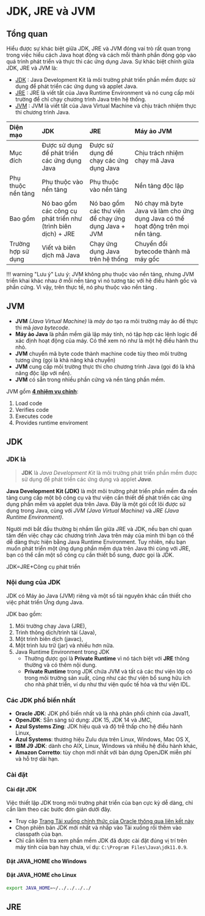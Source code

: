 # JDK, JRE và JVM

## Tổng quan

Hiểu được sự khác biệt giữa JDK, JRE và JVM đóng vai trò rất quan trọng trong việc hiểu cách Java hoạt động và cách mỗi thành phần đóng góp vào quá trình phát triển và thực thi các ứng dụng Java. Sự khác biệt chính giữa JDK, JRE và JVM là:

- [JDK](https://www.geeksforgeeks.org/jdk-in-java/) : Java Development Kit là môi trường phát triển phần mềm được sử dụng để phát triển các ứng dụng và applet Java.
- [JRE](https://www.geeksforgeeks.org/jre-in-java/) : JRE là viết tắt của Java Runtime Environment  và nó cung cấp môi trường để chỉ chạy chương trình Java trên hệ thống.
- [JVM](https://www.geeksforgeeks.org/jvm-works-jvm-architecture/) : JVM là viết tắt của Java Virtual Machine và chịu trách nhiệm thực thi chương trình Java.

| Diện mạo           | JDK                                                           | JRE                                                 | Máy ảo JVM                                                                        |
| :----------------- | :------------------------------------------------------------ | :-------------------------------------------------- | :-------------------------------------------------------------------------------- |
| Mục đích           | Được sử dụng để phát triển các ứng dụng Java                  | Được sử dụng để chạy các ứng dụng Java              | Chịu trách nhiệm chạy mã Java                                                     |
| Phụ thuộc nền tảng | Phụ thuộc vào nền tảng                                        | Phụ thuộc vào nền tảng                              | Nền tảng độc lập                                                                  |
| Bao gồm            | Nó bao gồm các công cụ phát triển như (trình biên dịch) + JRE | Nó bao gồm các thư viện để chạy ứng dụng Java + JVM | Nó chạy mã byte Java và làm cho ứng dụng Java có thể hoạt động trên mọi nền tảng. |
| Trường hợp sử dụng | Viết và biên dịch mã Java                                     | Chạy ứng dụng Java trên hệ thống                    | Chuyển đổi bytecode thành mã máy gốc                                              |

!!! warning "Lưu ý"
    Lưu ý: JVM không phụ thuộc vào nền tảng, nhưng JVM triển khai khác nhau ở mỗi nền tảng vì nó tương tác với hệ điều hành gốc và phần cứng. Vì vậy, trên thực tế, nó phụ thuộc vào nền tảng .

## JVM

- __JVM__ _(Java Virtual Machine)_ là _máy ảo_ tạo ra môi trường máy ảo để thực thi mã _java bytecode_.
- __Máy ảo Java__ là phần mềm giả lập máy tính, nó tập hợp các lệnh logic để xác định hoạt động của máy. Có thể xem nó như là một hệ điều hành thu nhỏ.
- __JVM__ chuyển mã byte code thành machine code tùy theo môi trường tương ứng (gọi là khả năng khả chuyển)
- __JVM__ cung cấp môi trường thực thi cho chương trình Java (gọi đó là khả năng độc lập với nền).
- __JVM__ có sẵn trong nhiều phần cứng và nền tảng phần mềm.

JVM gồm <u>__4 nhiệm vụ chính__</u>:

1. Load code
1. Verifies code
1. Executes code
1. Provides runtime enviroment

## JDK

### JDK là

> __JDK__ là _Java Development Kit_ là môi trường phát triển phần mềm được sử dụng để phát triển các ứng dụng và applet ___Java___.

__Java Development Kit (JDK)__ là một môi trường phát triển phần mềm đa nền tảng cung cấp một bộ công cụ và thư viện cần thiết để phát triển các ứng dụng phần mềm và applet dựa trên Java. Đây là một gói cốt lõi được sử dụng trong Java, cùng với _JVM (Java Virtual Machine)_ và _JRE (Java Runtime Environment)_. 

Người mới bắt đầu thường bị nhầm lẫn giữa JRE và JDK, nếu bạn chỉ quan tâm đến việc chạy các chương trình Java trên máy của mình thì bạn có thể dễ dàng thực hiện bằng Java Runtime Environment. Tuy nhiên, nếu bạn muốn phát triển một ứng dụng phần mềm dựa trên Java thì cùng với JRE, bạn có thể cần một số công cụ cần thiết bổ sung, được gọi là JDK.

JDK=JRE+Công cụ phát triển

### Nội dung của JDK

JDK có Máy ảo Java (JVM) riêng và một số tài nguyên khác cần thiết cho việc phát triển Ứng dụng Java. 

JDK bao gồm:

1. Môi trường chạy Java (JRE),
1. Trình thông dịch/trình tải (Java),
1. Một trình biên dịch (javac),
1. Một trình lưu trữ (jar) và nhiều hơn nữa.
1. Java Runtime Environment trong JDK
    - Thường được gọi là __Private Runtime__ vì nó tách biệt với __JRE__ thông thường và có thêm nội dung.
    - __Private Runtime__ trong JDK chứa JVM và tất cả các thư viện lớp có trong môi trường sản xuất, cũng như các thư viện bổ sung hữu ích cho nhà phát triển, ví dụ như thư viện quốc tế hóa và thư viện IDL.

### Các JDK phổ biến nhất

- __Oracle JDK__: JDK phổ biến nhất và là nhà phân phối chính của Java11,
- __OpenJDK__: Sẵn sàng sử dụng: JDK 15, JDK 14 và JMC,
- __Azul Systems Zing__: JDK hiệu quả và độ trễ thấp cho hệ điều hành Linux,
- __Azul Systems__: thương hiệu Zulu dựa trên Linux, Windows, Mac OS X,
- __IBM J9 JDK__: dành cho AIX, Linux, Windows và nhiều hệ điều hành khác,
- __Amazon Corretto__: tùy chọn mới nhất với bản dựng OpenJDK miễn phí và hỗ trợ dài hạn.

### Cài đặt

#### Cài đặt JDK

Việc thiết lập JDK trong môi trường phát triển của bạn cực kỳ dễ dàng, chỉ cần làm theo các bước đơn giản dưới đây. 

- Truy cập [Trang Tải xuống chính thức của Oracle thông qua liên kết này](https://www.oracle.com/in/java/technologies/)
- Chọn phiên bản JDK mới nhất và nhấp vào Tải xuống rồi thêm vào classpath của bạn.
-  Chỉ cần kiểm tra xem phần mềm JDK đã được cài đặt đúng vị trí trên máy tính của bạn hay chưa, ví dụ: `C:\Program Files\Java\jdk11.0.9`.

#### Đặt JAVA_HOME cho Windows

#### Đặt JAVA_HOME cho Linux

```bash
export JAVA_HOME=~/../../../../
```

## JRE
